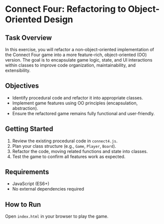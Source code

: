 # Connect Four: Refactoring to Object-Oriented Design

## Task Overview

In this exercise, you will refactor a non-object-oriented implementation of the Connect Four game into a more feature-rich, object-oriented (OO) version. The goal is to encapsulate game logic, state, and UI interactions within classes to improve code organization, maintainability, and extensibility.

## Objectives

- Identify procedural code and refactor it into appropriate classes.
- Implement game features using OO principles (encapsulation, abstraction).
- Ensure the refactored game remains fully functional and user-friendly.

## Getting Started

1. Review the existing procedural code in `connect4.js`.
2. Plan your class structure (e.g., `Game`, `Player`, `Board`).
3. Refactor the code, moving related functions and state into classes.
4. Test the game to confirm all features work as expected.

## Requirements

- JavaScript (ES6+)
- No external dependencies required

## How to Run

Open `index.html` in your browser to play the game.